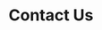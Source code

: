 ---
title: "Contact Us"
url: "/contact"
order: 5
highlight: true
description: "Get in touch with our team"
---